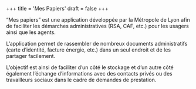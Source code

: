 +++
title = 'Mes Papiers'
draft = false
+++

“Mes papiers” est une application développée par la Métropole de Lyon afin de faciliter les démarches administratives (RSA, CAF, etc.) pour les usagers ainsi que les agents.

L’application permet de rassembler de nombreux documents administratifs (carte d’identité, facture énergie, etc.) dans un seul endroit et de les partager facilement.

L’objectif est ainsi de faciliter d’un côté le stockage et d’un autre côté également l’échange d’informations avec des contacts privés ou des travailleurs sociaux dans le cadre de demandes de prestation.
